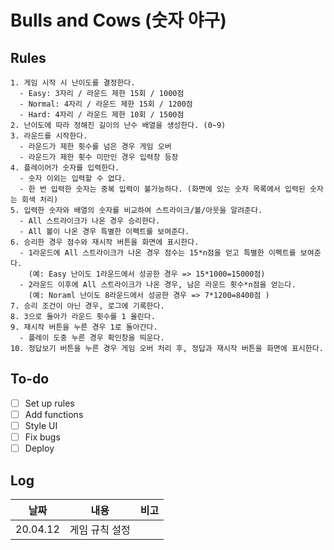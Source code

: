 # Bulls and Cows (숫자 야구)

## Rules

```
1. 게임 시작 시 난이도를 결정한다.
  - Easy: 3자리 / 라운드 제한 15회 / 1000점
  - Normal: 4자리 / 라운드 제한 15회 / 1200점
  - Hard: 4자리 / 라운드 제한 10회 / 1500점
2. 난이도에 따라 정해진 길이의 난수 배열을 생성한다. (0~9)
3. 라운드를 시작한다.
  - 라운드가 제한 횟수를 넘은 경우 게임 오버
  - 라운드가 제한 횟수 미만인 경우 입력창 등장
4. 플레이어가 숫자를 입력한다.
  - 숫자 이외는 입력할 수 없다.
  - 한 번 입력한 숫자는 중복 입력이 불가능하다. (화면에 있는 숫자 목록에서 입력된 숫자는 회색 처리)
5. 입력한 숫자와 배열의 숫자를 비교하여 스트라이크/볼/아웃을 알려준다.
  - All 스트라이크가 나온 경우 승리한다.
  - All 볼이 나온 경우 특별한 이펙트를 보여준다.
6. 승리한 경우 점수와 재시작 버튼을 화면에 표시한다.
  - 1라운드에 All 스트라이크가 나온 경우 점수는 15*n점을 얻고 특별한 이펙트를 보여준다.
    (예: Easy 난이도 1라운드에서 성공한 경우 => 15*1000=15000점)
  - 2라운드 이후에 All 스트라이크가 나온 경우, 남은 라운드 횟수*n점을 얻는다.
    (예: Noraml 난이도 8라운드에서 성공한 경우 => 7*1200=8400점 )
7. 승리 조건이 아닌 경우, 로그에 기록한다.
8. 3으로 돌아가 라운드 횟수를 1 올린다.
9. 재시작 버튼을 누른 경우 1로 돌아간다.
  - 플레이 도중 누른 경우 확인창을 띄운다.
10. 정답보기 버튼을 누른 경우 게임 오버 처리 후, 정답과 재시작 버튼을 화면에 표시한다.
```

## To-do

- [ ] Set up rules
- [ ] Add functions
- [ ] Style UI
- [ ] Fix bugs
- [ ] Deploy

## Log

| 날짜       | 내용       | 비고  |
| -------- | -------- | --- |
| 20.04.12 | 게임 규칙 설정 |     |